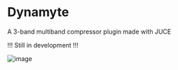 # Dynamyte
A 3-band multiband compressor plugin made with JUCE

!!! Still in development !!!

![image](https://github.com/DaveWho01/Dynamyte/assets/114246763/83c4be86-c58f-438b-b298-392dac6c680a)
